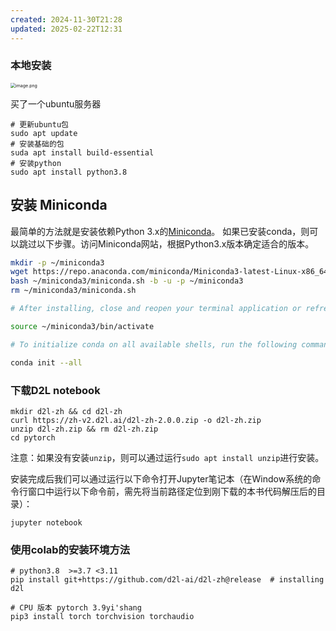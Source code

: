 ```yaml
---
created: 2024-11-30T21:28
updated: 2025-02-22T12:31
---
```


### 本地安装
<img src="https://gitee.com/zhang-junjie123/picture/raw/master/image/20241130212859.png" alt="image.png" style="zoom:50%;" />

买了一个ubuntu服务器

```
# 更新ubuntu包
sudo apt update
# 安装基础的包
suda apt install build-essential
# 安装python
sudo apt install python3.8
```

## 安装 Miniconda[](https://zh-v2.d2l.ai/chapter_installation/index.html#miniconda "Permalink to this heading")

最简单的方法就是安装依赖Python 3.x的[Miniconda](https://conda.io/en/latest/miniconda.html)。 如果已安装conda，则可以跳过以下步骤。访问Miniconda网站，根据Python3.x版本确定适合的版本。

```sh
mkdir -p ~/miniconda3
wget https://repo.anaconda.com/miniconda/Miniconda3-latest-Linux-x86_64.sh -O ~/miniconda3/miniconda.sh
bash ~/miniconda3/miniconda.sh -b -u -p ~/miniconda3
rm ~/miniconda3/miniconda.sh

# After installing, close and reopen your terminal application or refresh it by running the following command:

source ~/miniconda3/bin/activate

# To initialize conda on all available shells, run the following command:

conda init --all
```


### 下载D2L notebook
```
mkdir d2l-zh && cd d2l-zh
curl https://zh-v2.d2l.ai/d2l-zh-2.0.0.zip -o d2l-zh.zip
unzip d2l-zh.zip && rm d2l-zh.zip
cd pytorch
```

注意：如果没有安装`unzip`，则可以通过运行`sudo apt install unzip`进行安装。

安装完成后我们可以通过运行以下命令打开Jupyter笔记本（在Window系统的命令行窗口中运行以下命令前，需先将当前路径定位到刚下载的本书代码解压后的目录）：
```
jupyter notebook
```



### 使用colab的安装环境方法

```
# python3.8  >=3.7 <3.11
pip install git+https://github.com/d2l-ai/d2l-zh@release  # installing d2l

# CPU 版本 pytorch 3.9yi'shang
pip3 install torch torchvision torchaudio
```

